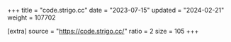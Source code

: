 +++
title = "code.strigo.cc"
date = "2023-07-15"
updated = "2024-02-21"
weight = 107702

[extra]
source = "https://code.strigo.cc/"
ratio = 2
size = 105
+++
